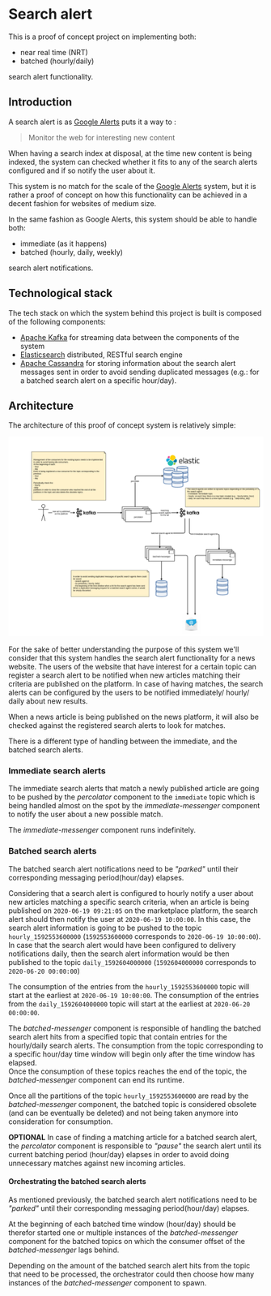 Search alert 
============


This is a proof of concept project on implementing both:

- near real time (NRT)
- batched (hourly/daily)

search alert functionality.


## Introduction

A search alert is as [Google Alerts](https://www.google.com/alerts) puts it a way to :

> Monitor the web for interesting new content 


When having a search index at disposal, at the time new content is being indexed, the system
can checked whether it fits to any of the search alerts configured and if so
notify the user about it.


This system is no match for the scale of the 
[Google Alerts](https://www.google.com/alerts) system, but it is rather a
proof of concept on how this functionality can be achieved in a decent fashion
for websites of medium size.

In the same fashion as Google Alerts, this system should be able to handle both:

- immediate (as it happens)
- batched (hourly, daily, weekly)

search alert notifications.


## Technological stack

The tech stack on which the system behind this project is built is composed of the following components:

- [Apache Kafka](https://kafka.apache.org/) for streaming data between the components of the system
- [Elasticsearch](https://www.elastic.co/elasticsearch/) distributed, RESTful search engine 
- [Apache Cassandra](https://cassandra.apache.org/) for storing information about the search alert messages sent
in order to avoid sending duplicated messages (e.g.: for a batched search alert on a specific hour/day).


## Architecture

The architecture of this proof of concept system is relatively simple:

![architecture](images/search-agent.png)

For the sake of better understanding the purpose of this system we'll consider that this
system handles the search alert functionality for a news website.
The users of the website that have interest for a certain topic 
can register a search alert to be notified when new articles matching their criteria 
are published on the platform. 
In case of having matches, the search alerts can be configured by the users to be notified
immediately/ hourly/ daily about new results. 

When a news article is being published on the news platform, it will also be checked against the registered
search alerts to look for matches.

There is a different type of handling between the immediate, and the batched search alerts.

### Immediate search alerts

The immediate search alerts that match a newly published article are going to be pushed by the _percolator_ 
component to the `immediate` topic which is being handled almost on the spot by the 
_immediate-messenger_ component to notify the user about a new possible match.

The _immediate-messenger_ component runs indefinitely.

### Batched search alerts

The batched  search alert notifications need to be _"parked"_ until their corresponding messaging period(hour/day) elapses.

Considering that a search alert is configured to hourly notify a user about new articles matching a specific
search criteria, when an article is being published on  `2020-06-19 09:21:05` on the marketplace platform,
the search alert should then notify the user at `2020-06-19 10:00:00`. In this case, the search alert 
information is going to be pushed to the topic `hourly_1592553600000` (`1592553600000` corresponds 
to `2020-06-19 10:00:00`).
In case that the search alert would have been configured to delivery notifications daily, then
the search alert information would be then published to the topic `daily_1592604000000` (`1592604000000` 
corresponds to `2020-06-20 00:00:00`)

The consumption of the entries from the `hourly_1592553600000` topic will start at the earliest 
at `2020-06-19 10:00:00`.
The consumption of the entries from the `daily_1592604000000` topic will start at the earliest
at `2020-06-20 00:00:00`.


The _batched-messenger_ component is responsible of handling the batched
search alert hits from a specified topic that contain entries for the hourly/daily search alerts.
The consumption from the topic corresponding to a specific hour/day time window will begin only 
after the time window has elapsed.  
Once the consumption of these topics reaches the end of the topic, the _batched-messenger_ component
can end its runtime.


Once all the partitions of the topic `hourly_1592553600000` are read by the _batched-messenger_ component,
the batched topic is considered obsolete (and can be eventually be deleted) and not being taken 
anymore into consideration for consumption.

 **OPTIONAL** In case of finding a matching article for a batched search alert, the _percolator_ component is responsible to _"pause"_ 
 the search alert until its current batching period (hour/day) elapses in order to avoid doing unnecessary matches
 against new incoming articles.


#### Orchestrating the batched search alerts

As mentioned previously, the batched  search alert notifications need to be _"parked"_ until their corresponding 
messaging period(hour/day) elapses.

At the beginning of each batched time window (hour/day) should be therefor started one or multiple instances
of the _batched-messenger_ component for the batched topics on which the consumer offset of the  _batched-messenger_
lags behind.

Depending on the amount of the batched search alert hits from the topic that need to be processed, the
orchestrator could then choose how many instances of the _batched-messenger_ component to spawn.

